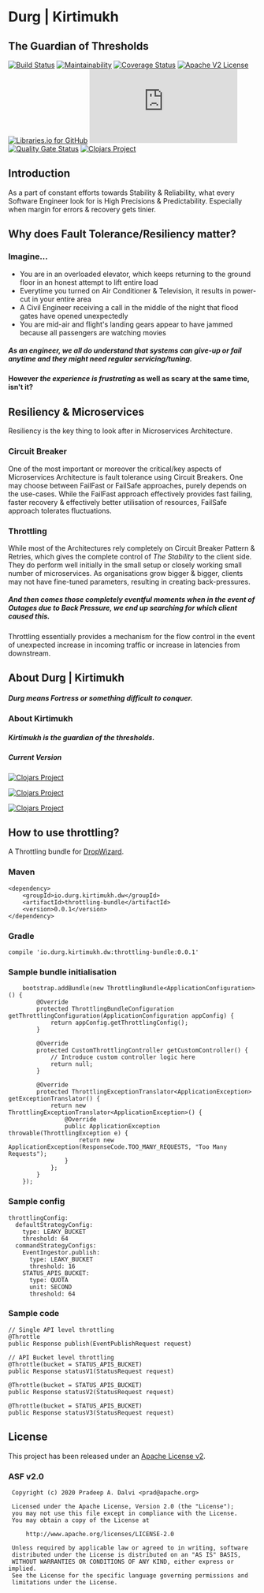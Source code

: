 # Durg | Kirtimukh
## The Guardian of Thresholds

[![Build Status](https://travis-ci.org/pradurg/kirtimukh.svg?branch=develop)](https://travis-ci.org/pradurg/kirtimukh)
[![Maintainability](https://api.codeclimate.com/v1/badges/69d188353b29f9352a34/maintainability)](https://codeclimate.com/github/pradurg/kirtimukh/maintainability)
[![Coverage Status](https://coveralls.io/repos/pradurg/kirtimukh/badge.svg)](https://coveralls.io/r/pradurg/kirtimukh)
[![Apache V2 License](http://img.shields.io/badge/license-Apache%20V2-blue.svg)](//github.com/pradurg/kirtimukh/blob/develop/LICENSE)
[![Libraries.io for GitHub](https://img.shields.io/librariesio/github/pradurg/kirtimukh.svg)](https://libraries.io/github/pradurg/kirtimukh)
[![Analytics](https://ga-beacon.appspot.com/UA-181243333-1/pradurg/kirtimukh/README.md)](https://github.com/igrigorik/ga-beacon)
[![Quality Gate Status](https://sonarcloud.io/api/project_badges/measure?project=pradurg_kirtimukh&metric=alert_status)](https://sonarcloud.io/dashboard?id=pradurg_kirtimukh)
[![Clojars Project](https://img.shields.io/clojars/v/io.durg.kirtimukh/kirtimukh.svg)](https://clojars.org/io.durg.kirtimukh/kirtimukh)

<!--
[![Test Coverage](https://api.codeclimate.com/v1/badges/69d188353b29f9352a34/test_coverage)](https://codeclimate.com/github/pradurg/kirtimukh/test_coverage)
[![Maven Central](https://maven-badges.herokuapp.com/maven-central/io.durg.kirtimukh/kirtimukh/badge.svg)](https://maven-badges.herokuapp.com/maven-central/io.durg.kirtimukh/kirtimukh)
-->


## Introduction
As a part of constant efforts towards Stability & Reliability, what every Software Engineer look for is High Precisions & Predictability. Especially when margin for errors & recovery gets tinier.

## Why does Fault Tolerance/Resiliency matter?
### Imagine...
* You are in an overloaded elevator, which keeps returning to the ground floor in an honest attempt to lift entire load
* Everytime you turned on Air Conditioner & Television, it results in power-cut in your entire area
* A Civil Engineer receiving a call in the middle of the night that flood gates have opened unexpectedly
* You are mid-air and flight's landing gears appear to have jammed because all passengers are watching movies

##### As an engineer, we all do understand that systems can give-up or fail anytime and they might need regular servicing/tuning.
#### However _the experience is frustrating_ as well as scary at the same time, isn't it?

## Resiliency & Microservices
Resiliency is the key thing to look after in Microservices Architecture.
### Circuit Breaker
One of the most important or moreover the critical/key aspects of Microservices Architecture is fault tolerance using Circuit Breakers.
One may choose between FailFast or FailSafe approaches, purely depends on the use-cases.
While the FailFast approach effectively provides fast failing, faster recovery & effectively better utilisation of resources, FailSafe approach tolerates fluctuations.

### Throttling
While most of the Architectures rely completely on Circuit Breaker Pattern & Retries, which gives the complete control of _The Stability_ to the client side.
They do perform well initially in the small setup or closely working small number of microservices.
As organisations grow bigger & bigger, clients may not have fine-tuned parameters, resulting in creating back-pressures.
##### And then comes those _completely eventful_ moments when in the event of _Outages due to Back Pressure_, we end up searching for _which client_ caused this.
Throttling essentially provides a mechanism for the flow control in the event of unexpected increase in incoming traffic or increase in latencies from downstream.

## About Durg | Kirtimukh
##### _Durg_ means _Fortress_ or something difficult to conquer.

### About Kirtimukh
##### _Kirtimukh_ is the guardian of the thresholds.

##### Current Version
[![Clojars Project](https://img.shields.io/clojars/v/io.durg.kirtimukh/kirtimukh.svg)](https://clojars.org/io.durg.kirtimukh/kirtimukh)

[![Clojars Project](https://img.shields.io/clojars/v/io.durg.kirtimukh/kirtimukh-core.svg)](https://clojars.org/io.durg.kirtimukh/kirtimukh-core)

[![Clojars Project](https://img.shields.io/clojars/v/io.durg.kirtimukh.dw/throttling-bundle.svg)](https://clojars.org/io.durg.kirtimukh.dw/throttling-bundle)

## How to use throttling?
A Throttling bundle for [DropWizard](//github.com/dropwizard/dropwizard).
### Maven
```
<dependency>
    <groupId>io.durg.kirtimukh.dw</groupId>
    <artifactId>throttling-bundle</artifactId>
    <version>0.0.1</version>
</dependency>
```
### Gradle 
```
compile 'io.durg.kirtimukh.dw:throttling-bundle:0.0.1'
```

### Sample bundle initialisation
```
    bootstrap.addBundle(new ThrottlingBundle<ApplicationConfiguration>() {
        @Override
        protected ThrottlingBundleConfiguration getThrottlingConfiguration(ApplicationConfiguration appConfig) {
            return appConfig.getThrottlingConfig();
        }

        @Override
        protected CustomThrottlingController getCustomController() {
            // Introduce custom controller logic here
            return null;
        }

        @Override
        protected ThrottlingExceptionTranslator<ApplicationException> getExceptionTranslator() {
            return new ThrottlingExceptionTranslator<ApplicationException>() {
                @Override
                public ApplicationException throwable(ThrottlingException e) {
                    return new ApplicationException(ResponseCode.TOO_MANY_REQUESTS, "Too Many Requests");
                }
            };
        }
    });
```

### Sample config
```
throttlingConfig:
  defaultStrategyConfig:
    type: LEAKY_BUCKET
    threshold: 64
  commandStrategyConfigs:
    EventIngestor.publish:
      type: LEAKY_BUCKET
      threshold: 16
    STATUS_APIS_BUCKET:
      type: QUOTA
      unit: SECOND
      threshold: 64
```

### Sample code
```
// Single API level throttling
@Throttle
public Response publish(EventPublishRequest request)

// API Bucket level throttling
@Throttle(bucket = STATUS_APIS_BUCKET)
public Response statusV1(StatusRequest request)

@Throttle(bucket = STATUS_APIS_BUCKET)
public Response statusV2(StatusRequest request)

@Throttle(bucket = STATUS_APIS_BUCKET)
public Response statusV3(StatusRequest request)
```
## License
This project has been released under an [Apache License v2](http://www.apache.org/licenses/LICENSE-2.0).
### ASF v2.0
```
 Copyright (c) 2020 Pradeep A. Dalvi <prad@apache.org>

 Licensed under the Apache License, Version 2.0 (the "License");
 you may not use this file except in compliance with the License.
 You may obtain a copy of the License at

     http://www.apache.org/licenses/LICENSE-2.0

 Unless required by applicable law or agreed to in writing, software
 distributed under the License is distributed on an "AS IS" BASIS,
 WITHOUT WARRANTIES OR CONDITIONS OF ANY KIND, either express or implied.
 See the License for the specific language governing permissions and
 limitations under the License.
```